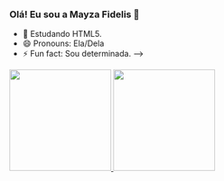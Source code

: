 ### Olá! Eu sou a Mayza Fidelis 👋
- 📕 Estudando HTML5.
- 😄 Pronouns: Ela/Dela
- ⚡ Fun fact: Sou determinada.
-->
 <div>
  <a href="https://github.com/mayzasilva">
  <img height="180em" src="https://github-readme-stats.vercel.app/api?username=mayzasilva&show_icons=true&theme=dracula&include_all_commits=true&count_private=true"/>
  <img height="180em" src="https://github-readme-stats.vercel.app/api/top-langs/?username=mayzasilva&layout=compact&langs_count=7&theme=dracula"/>
</div>
